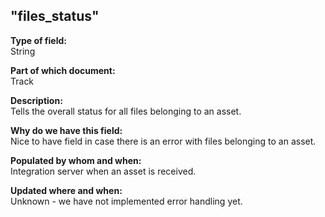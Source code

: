 ## "files_status"

**Type of field:**  
String  

**Part of which document:**  
Track

**Description:**  
Tells the overall status for all files belonging to an asset. 

**Why do we have this field:**  
Nice to have field in case there is an error with files belonging to an asset.  

**Populated by whom and when:**  
Integration server when an asset is received.  

**Updated where and when:**  
Unknown - we have not implemented error handling yet.

